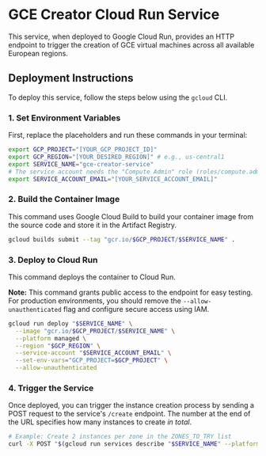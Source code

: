# GCE Creator Cloud Run Service

This service, when deployed to Google Cloud Run, provides an HTTP endpoint to trigger the creation of GCE virtual machines across all available European regions.

## Deployment Instructions

To deploy this service, follow the steps below using the `gcloud` CLI.

### 1. Set Environment Variables

First, replace the placeholders and run these commands in your terminal:

```bash
export GCP_PROJECT="[YOUR_GCP_PROJECT_ID]"
export GCP_REGION="[YOUR_DESIRED_REGION]" # e.g., us-central1
export SERVICE_NAME="gce-creator-service"
# The service account needs the "Compute Admin" role (roles/compute.admin)
export SERVICE_ACCOUNT_EMAIL="[YOUR_SERVICE_ACCOUNT_EMAIL]"
```

### 2. Build the Container Image

This command uses Google Cloud Build to build your container image from the source code and store it in the Artifact Registry.

```bash
gcloud builds submit --tag "gcr.io/$GCP_PROJECT/$SERVICE_NAME" .
```

### 3. Deploy to Cloud Run

This command deploys the container to Cloud Run.

**Note:** This command grants public access to the endpoint for easy testing. For production environments, you should remove the `--allow-unauthenticated` flag and configure secure access using IAM.

```bash
gcloud run deploy "$SERVICE_NAME" \
  --image "gcr.io/$GCP_PROJECT/$SERVICE_NAME" \
  --platform managed \
  --region "$GCP_REGION" \
  --service-account "$SERVICE_ACCOUNT_EMAIL" \
  --set-env-vars="GCP_PROJECT=$GCP_PROJECT" \
  --allow-unauthenticated
```

### 4. Trigger the Service

Once deployed, you can trigger the instance creation process by sending a POST request to the service's `/create` endpoint. The number at the end of the URL specifies how many instances to create *in total*.

```bash
# Example: Create 2 instances per zone in the ZONES_TO_TRY list
curl -X POST "$(gcloud run services describe "$SERVICE_NAME" --platform managed --region "$GCP_REGION" --format='value(status.url)')/create/2"
```

